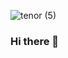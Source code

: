![tenor (5)](https://user-images.githubusercontent.com/64483622/126667594-7fbd383c-8700-429f-af7d-948672f9fd04.gif)
### Hi there 👋

<!--
**burcuaslan/burcuaslan** is a ✨ _special_ ✨ repository because its `README.md` (this file) appears on your GitHub profile.

Here are some ideas to get you started:

- 🔭 I’m currently working on ...
- 🌱 I’m currently learning ...
- 👯 I’m looking to collaborate on ...
- 🤔 I’m looking for help with ...
- 💬 Ask me about ...
- 📫 How to reach me: ...
- 😄 Pronouns: ...
- ⚡ Fun fact: ...
-->
